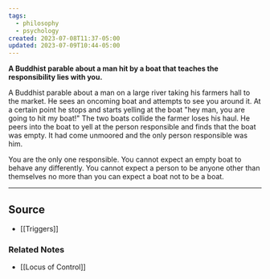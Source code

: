 ```yaml
---
tags:
  - philosophy
  - psychology
created: 2023-07-08T11:37-05:00
updated: 2023-07-09T10:44-05:00
---
```

**A Buddhist parable about a man hit by a boat that teaches the responsibility lies with you.**

A Buddhist parable about a man on a large river taking his farmers hall to the market. He sees an oncoming boat and attempts to see you around it. At a certain point he stops and starts yelling at the boat "hey man, you are going to hit my boat!" The two boats collide the farmer loses his haul. He peers into the boat to yell at the person responsible and finds that the boat was empty. It had come unmoored and the only person responsible was him.

You are the only one responsible. You cannot expect an empty boat to behave any differently. You cannot expect a person to be anyone other than themselves no more than you can expect a boat not to be a boat.

---

## Source
- [[Triggers]]

### Related Notes
- [[Locus of Control]]